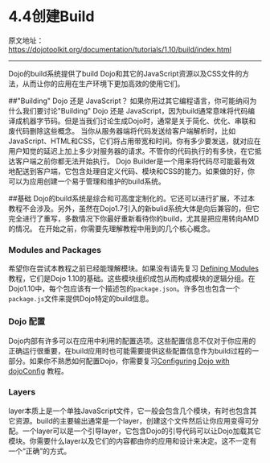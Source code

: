 # 4.4创建Build
原文地址：https://dojotoolkit.org/documentation/tutorials/1.10/build/index.html

----------

Dojo的build系统提供了build Dojo和其它的JavaScript资源以及CSS文件的方法，从而让你的应用在生产环境下更加高效的使用它们。

##"Building" Dojo 还是 JavaScript？
如果你用过其它编程语言，你可能纳闷为什么我们要讨论"Building" Dojo 还是 JavaScript，因为build通常意味将代码编译成机器字节码。但是当我们讨论生成Dojo时，通常是关于简化、优化、串联和废代码删除这些概念。
当你从服务器端将代码发送给客户端解析时，比如JavaScript、HTML和CSS，它们将占用带宽和时间。你有多少要发送，就对应在用户知觉的延迟上加上多少对服务器的请求。不管你的代码执行的有多快，在它抵达客户端之前你都无法开始执行。
Dojo Builder是一个用来将代码尽可能最有效地配送到客户端，它包含处理自定义代码、模块和CSS的能力。如果做的好，你可以为应用创建一个易于管理和维护的build系统。

##基础
Dojo的build系统是综合和可高度定制化的。它还可以进行扩展，不过本教程不会涉及。另外，虽然在Dojo1.7引入的新bulid系统大体是向后兼容的，但它完全进行了重写，多数情况下你最好重新看待你的build，尤其是把应用转向AMD的情况。
在开始之前，你需要先理解教程中用到的几个核心概念。

### Modules and Packages
希望你在尝试本教程之前已经能理解模块。如果没有请先复习 [Defining Modules](https://dojotoolkit.org/documentation/tutorials/1.10/modules/) 教程，它们是Dojo 1.10的基础。这些模块组织成包从而构成模块的逻辑分组。在Dojo1.10中，每个包应该有一个描述包的`package.json`。许多包也包含一个`package.js`文件来提供Dojo特定的build信息。

### Dojo 配置
 Dojo内部有许多可以在应用中利用的配置选项。这些配置信息不仅对于你应用的正确运行很重要，在build应用时也可能需要提供这些配置信息作为build过程的一部分。如果你不熟悉如何配置Dojo，你需要复习[Configuring Dojo with dojoConfig](https://dojotoolkit.org/documentation/tutorials/1.10/dojo_config/) 教程。

### Layers
layer本质上是一个单独JavaScript文件，它一般会包含几个模块，有时也包含其它资源。build的主要输出通常是一个layer，创建这个文件然后让你应用变得可分配。一个layer可以是一个引导layer，它包含Dojo的引导代码可以让Dojo加载其它模块。你需要什么layer以及它们的内容都由你的应用和设计来决定。这不一定有一个“正确”的方式。
